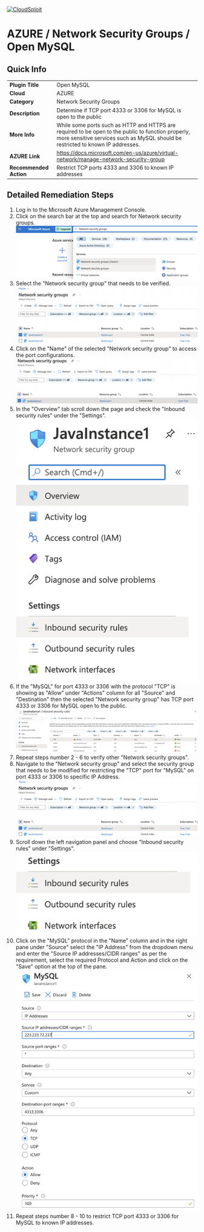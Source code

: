 [![CloudSploit](https://cloudsploit.com/img/logo-new-big-text-100.png "CloudSploit")](https://cloudsploit.com)

# AZURE / Network Security Groups / Open MySQL

## Quick Info

| | |
|-|-|
| **Plugin Title** | Open MySQL |
| **Cloud** | AZURE |
| **Category** | Network Security Groups |
| **Description** | Determine if TCP port 4333 or 3306 for MySQL is open to the public |
| **More Info** | While some ports such as HTTP and HTTPS are required to be open to the public to function properly, more sensitive services such as MySQL should be restricted to known IP addresses. |
| **AZURE Link** | https://docs.microsoft.com/en-us/azure/virtual-network/manage-network-security-group |
| **Recommended Action** | Restrict TCP ports 4333 and 3306 to known IP addresses |

## Detailed Remediation Steps
1. Log in to the Microsoft Azure Management Console.
2. Click on the search bar at the top and search for Network security groups. </br> <img src="/resources/azure/networksecuritygroups/open-mysql/step2.png"/>
3. Select the "Network security group" that needs to be verified. </br> <img src="/resources/azure/networksecuritygroups/open-mysql/step3.png"/>
4. Click on the "Name" of the selected "Network security group" to access the port configurations. </br> <img src="/resources/azure/networksecuritygroups/open-mysql/step4.png"/>
5. In the "Overview" tab scroll down the page and check the "Inbound security rules" under the "Settings". </br> <img src="/resources/azure/networksecuritygroups/open-mysql/step5.png"/>
6. If the "MySQL" for port 4333 or 3306 with the protocol "TCP" is showing as "Allow" under "Actions" column for all "Source" and "Destination" then the selected "Network security group" has TCP port 4333 or 3306  for MySQL open to the public. </br> <img src="/resources/azure/networksecuritygroups/open-mysql/step6.png"/>
7. Repeat steps number 2 - 6 to verify other "Network security groups". </br>
8. Navigate to the "Network security group" and select the security group that needs to be modified for restricting the "TCP" port for "MySQL" on port 4333 or 3306 to specific IP Address.</br> <img src="/resources/azure/networksecuritygroups/open-mysql/step8.png"/>
9. Scroll down the left navigation panel and choose "Inbound security rules" under "Settings".</br> <img src="/resources/azure/networksecuritygroups/open-mysql/step9.png"/>
10. Click on the "MySQL" protocol in the "Name" column and in the right pane under "Source" select the "IP Address" from the dropdown menu and enter the "Source IP addresses/CIDR ranges" as per the requirement, select the required Protocol and Action and click on the "Save" option at the top of the pane. </br> <img src="/resources/azure/networksecuritygroups/open-mysql/step10.png"/>
11. Repeat steps number 8 - 10 to restrict TCP port 4333 or 3306 for MySQL to known IP addresses.</br>
